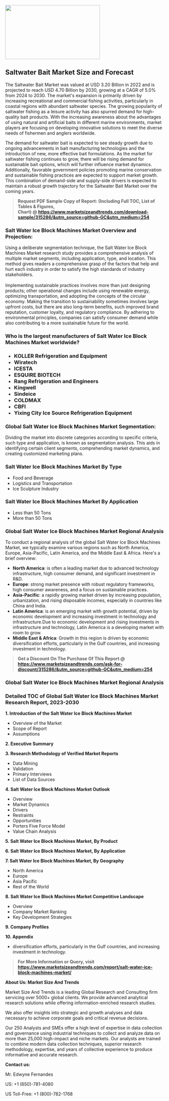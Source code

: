 <p><img class="alignnone size-medium wp-image-20088" src="https://ffe5etoiles.com/wp-content/uploads/2024/12/MST1-300x171.png" alt="" width="300" height="171" /></p><h2>Saltwater Bait Market Size and Forecast</h2><p>The Saltwater Bait Market was valued at USD 3.20 Billion in 2022 and is projected to reach USD 4.70 Billion by 2030, growing at a CAGR of 5.0% from 2024 to 2030. The market's expansion is primarily driven by increasing recreational and commercial fishing activities, particularly in coastal regions with abundant saltwater species. The growing popularity of saltwater fishing as a leisure activity has also spurred demand for high-quality bait products. With the increasing awareness about the advantages of using natural and artificial baits in different marine environments, market players are focusing on developing innovative solutions to meet the diverse needs of fishermen and anglers worldwide.</p><p>The demand for saltwater bait is expected to see steady growth due to ongoing advancements in bait manufacturing technologies and the introduction of new, more effective bait formulations. As the market for saltwater fishing continues to grow, there will be rising demand for sustainable bait options, which will further influence market dynamics. Additionally, favorable government policies promoting marine conservation and sustainable fishing practices are expected to support market growth. This combination of demand-side and supply-side drivers is expected to maintain a robust growth trajectory for the Saltwater Bait Market over the coming years.</p></p><blockquote id="" class=""><strong>Request PDF Sample Copy of Report: (Including Full TOC, List of Tables &amp; Figures, Chart)&nbsp;@&nbsp;<strong><a href="https://www.marketsizeandtrends.com/download-sample/315286/&utm_source=github-GC&utm_medium=254" target="_blank">https://www.marketsizeandtrends.com/download-sample/315286/&utm_source=github-GC&utm_medium=254</a></strong></strong></blockquote><h3 id="" class="">Salt Water Ice Block Machines Market&nbsp;Overview and Projection:</h3><p id="" class="">Using a deliberate segmentation technique, the Salt Water Ice Block Machines Market research study provides a comprehensive analysis of multiple market segments, including application, type, and location. This method gives readers a comprehensive grasp of the factors that help and hurt each industry in order to satisfy the high standards of industry stakeholders. <br /> <br />Implementing sustainable practices involves more than just designing products; other operational changes include using renewable energy, optimizing transportation, and adopting the concepts of the circular economy. Making the transition to sustainability sometimes involves large upfront costs, but there are also long-term benefits, such improved brand reputation, customer loyalty, and regulatory compliance. By adhering to environmental principles, companies can satisfy consumer demand while also contributing to a more sustainable future for the world.</p><h3 id="" class="">Who is the largest manufacturers of&nbsp;Salt Water Ice Block Machines Market worldwide?</h3><h3 class=""><p><ul><li>KOLLER Refrigeration and Equipment </li><li> Wiratech </li><li> ICESTA </li><li> ESQUIRE BIOTECH </li><li> Rang Refrigeration and Engineers </li><li> Kingwell </li><li> Sindeice </li><li> COLDMAX </li><li> CBFI </li><li> Yixing City Ice Source Refrigeration Equipment</li></ul></p></h3><h3 id="" class="">Global&nbsp;Salt Water Ice Block Machines Market Segmentation:</h3><p id="" class="">Dividing the market into discrete categories according to specific criteria, such type and application, is known as segmentation analysis. This aids in identifying certain client segments, comprehending market dynamics, and creating customized marketing plans.</p><h3 id="" class="">Salt Water Ice Block Machines Market&nbsp;By Type</h3><p><p><ul><li>Food and Beverage</li><li> Logistics and Transportation</li><li> Ice Sculpture Industry</p></li></ul></p></p><h3 id="" class="">Salt Water Ice Block Machines Market&nbsp;By Application</h3><p class=""><p><ul><li>Less than 50 Tons</li><li> More than 50 Tons</li></ul></p></p><h3 id="" class="">Global Salt Water Ice Block Machines Market Regional Analysis</h3><p id="" class="">To conduct a regional analysis of the global Salt Water Ice Block Machines Market, we typically examine various regions such as North America, Europe, Asia-Pacific, Latin America, and the Middle East &amp; Africa. Here's a brief overview:</p><ul><li><strong>North America</strong>: is often a leading market due to advanced technology infrastructure, high consumer demand, and significant investment in R&amp;D.</li><li><strong>Europe</strong>: strong market presence with robust regulatory frameworks, high consumer awareness, and a focus on sustainable practices.</li><li><strong>Asia-Pacific</strong>: a rapidly growing market driven by increasing population, urbanization, and rising disposable incomes, especially in countries like China and India.</li><li><strong>Latin America</strong>: is an emerging market with growth potential, driven by economic development and increasing investment in technology and infrastructure.Due to economic development and rising investments in infrastructure and technology, Latin America is a developing market with room to grow.</li><li><strong>Middle East &amp; Africa</strong>: Growth in this region is driven by economic diversification efforts, particularly in the Gulf countries, and increasing investment in technology.</li></ul><blockquote id="" class=""><strong>Get a Discount On The Purchase Of This Report @ <strong><a href="https://www.marketsizeandtrends.com/ask-for-discount/315286/&utm_source=github-GC&utm_medium=254" target="_blank">https://www.marketsizeandtrends.com/ask-for-discount/315286/&utm_source=github-GC&utm_medium=254</a></strong></strong></blockquote><h3 id="" class="">Global Salt Water Ice Block Machines Market Regional Analysis</h3><h3 id="" class="">Detailed TOC of Global Salt Water Ice Block Machines Market Research Report, 2023-2030</h3><p id="" class=""><strong>1. Introduction of the Salt Water Ice Block Machines Market</strong></p><ul><li>Overview of the Market</li><li>Scope of Report</li><li>Assumptions</li></ul><p id="" class=""><strong>2. Executive Summary</strong></p><p id="" class=""><strong>3. Research Methodology of Verified Market Reports</strong></p><ul><li>Data Mining</li><li>Validation</li><li>Primary Interviews</li><li>List of Data Sources</li></ul><p id="" class=""><strong>4. Salt Water Ice Block Machines Market Outlook</strong></p><ul><li>Overview</li><li>Market Dynamics</li><li>Drivers</li><li>Restraints</li><li>Opportunities</li><li>Porters Five Force Model</li><li>Value Chain Analysis</li></ul><p id="" class=""><strong>5. Salt Water Ice Block Machines Market, By Product</strong></p><p id="" class=""><strong>6. Salt Water Ice Block Machines Market, By Application</strong></p><p id="" class=""><strong>7. Salt Water Ice Block Machines Market, By Geography</strong></p><ul><li>North America</li><li>Europe</li><li>Asia Pacific</li><li>Rest of the World</li></ul><p id="" class=""><strong>8. Salt Water Ice Block Machines Market Competitive Landscape</strong></p><ul><li>Overview</li><li>Company Market Ranking</li><li>Key Development Strategies</li></ul><p id="" class=""><strong>9. Company Profiles</strong></p><p id="" class=""><strong>10. Appendix</strong></p><ul><li>diversification efforts, particularly in the Gulf countries, and increasing investment in technology.</li></ul><blockquote id="" class=""><strong>For More Information or Query, visit <strong><strong><a href="https://www.marketsizeandtrends.com/report/salt-water-ice-block-machines-market/" target="_blank">https://www.marketsizeandtrends.com/report/salt-water-ice-block-machines-market/</a></strong></strong></strong></blockquote><p id="" class=""><strong>About Us: Market Size And Trends</strong></p><p id="" class="">Market Size And Trends is a leading Global Research and Consulting firm servicing over 5000+ global clients. We provide advanced analytical research solutions while offering information-enriched research studies.</p><p id="" class="">We also offer insights into strategic and growth analyses and data necessary to achieve corporate goals and critical revenue decisions.</p><p id="" class="">Our 250 Analysts and SMEs offer a high level of expertise in data collection and governance using industrial techniques to collect and analyze data on more than 25,000 high-impact and niche markets. Our analysts are trained to combine modern data collection techniques, superior research methodology, expertise, and years of collective experience to produce informative and accurate research.</p><p id="" class=""><strong>Contact us:</strong></p><p id="" class="">Mr. Edwyne Fernandes</p><p id="" class="">US: +1 (650)-781-4080</p><p id="" class="">US Toll-Free: +1 (800)-782-1768</p>
